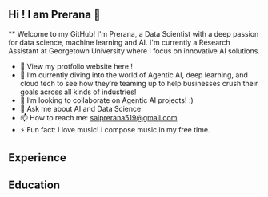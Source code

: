 

## Hi ! I am Prerana 👋


** Welcome to my GitHub! I'm Prerana, a Data Scientist with a deep passion for data science, machine learning and AI. I'm currently a Research Assistant at Georgetown University where I focus on innovative AI solutions.

- 🔭 View my protfolio website here ! 
- 🌱 I’m currently diving into the world of Agentic AI, deep learning, and cloud tech to see how they’re teaming up to help businesses crush their goals across all kinds of industries!
- 👯 I’m looking to collaborate on Agentic AI projects! :)
- 💬 Ask me about AI and Data Science
- 📫 How to reach me: saiprerana519@gmail.com
- ⚡ Fun fact: I love music! I compose music in my free time.

## Experience


## Education



